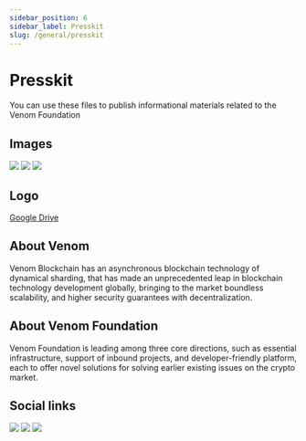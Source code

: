 ```yaml
---
sidebar_position: 6
sidebar_label: Presskit
slug: /general/presskit
---
```


# Presskit

You can use these files to publish informational materials related to the Venom Foundation

## Images

![](<../../../static/img/Venom Foundation Press image 001.png>)
![](<../../../static/img/Venom Foundation Press image 006 (1).jpg>)
![](<../../../static/img/Venom Foundation Press image 003 (2) (1).png>)

## Logo

[Google Drive](https://drive.google.com/drive/folders/1gHfd6Dlon_4dFqbDQVdFv_S5GuQ4liBA)

## About Venom

Venom Blockchain has an asynchronous blockchain technology of dynamical sharding, that has made an unprecedented leap in blockchain technology development globally, bringing to the market boundless scalability, and higher security guarantees with decentralization.

## About Venom Foundation

Venom Foundation is leading among three core directions, such as essential infrastructure, support of inbound projects, and developer-friendly platform, each to offer novel solutions for solving earlier existing issues on the crypto market.

## Social links

[![](../../../static/img/discord.png)](https://discord.gg/E5JdCbFFW7) [![](../../../static/img/tw.png)](https://twitter.com/venomfoundation) [![](../../../static/img/md.png)](https://medium.com/@venom.foundation)

